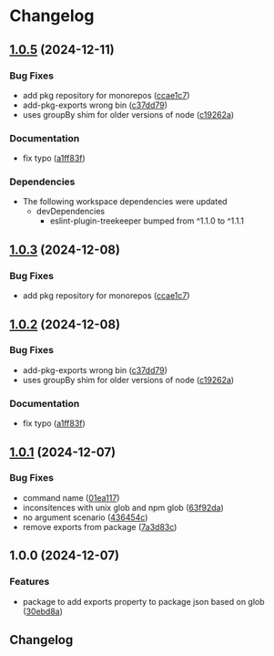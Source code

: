# Changelog

## [1.0.5](https://github.com/reggi/packages/compare/add-pkg-exports-v1.0.4...add-pkg-exports-v1.0.5) (2024-12-11)


### Bug Fixes

* add pkg repository for monorepos ([ccae1c7](https://github.com/reggi/packages/commit/ccae1c7a89d5df3bda81cdecea3e3a4f0e16751c))
* add-pkg-exports wrong bin ([c37dd79](https://github.com/reggi/packages/commit/c37dd794c78832c7882e65125c065f049d059674))
* uses groupBy shim for older versions of node ([c19262a](https://github.com/reggi/packages/commit/c19262ac02b495a261e79b3e0ac2726e7977c9c0))


### Documentation

* fix typo ([a1ff83f](https://github.com/reggi/packages/commit/a1ff83fca0518e1f4530b8605aa955b37d797c76))


### Dependencies

* The following workspace dependencies were updated
  * devDependencies
    * eslint-plugin-treekeeper bumped from ^1.1.0 to ^1.1.1

## [1.0.3](https://github.com/reggi/packages/compare/add-pkg-exports-v1.0.2...add-pkg-exports-v1.0.3) (2024-12-08)


### Bug Fixes

* add pkg repository for monorepos ([ccae1c7](https://github.com/reggi/packages/commit/ccae1c7a89d5df3bda81cdecea3e3a4f0e16751c))

## [1.0.2](https://github.com/reggi/add-pkg-exports/compare/add-pkg-exports-v1.0.1...add-pkg-exports-v1.0.2) (2024-12-08)


### Bug Fixes

* add-pkg-exports wrong bin ([c37dd79](https://github.com/reggi/add-pkg-exports/commit/c37dd794c78832c7882e65125c065f049d059674))
* uses groupBy shim for older versions of node ([c19262a](https://github.com/reggi/add-pkg-exports/commit/c19262ac02b495a261e79b3e0ac2726e7977c9c0))


### Documentation

* fix typo ([a1ff83f](https://github.com/reggi/add-pkg-exports/commit/a1ff83fca0518e1f4530b8605aa955b37d797c76))

## [1.0.1](https://github.com/reggi/add-pkg-exports/compare/v1.0.0...v1.0.1) (2024-12-07)

### Bug Fixes

- command name ([01ea117](https://github.com/reggi/add-pkg-exports/commit/01ea117dfcbeb2740fa406a34704f8dafd81d03f))
- inconsitences with unix glob and npm glob ([63f92da](https://github.com/reggi/add-pkg-exports/commit/63f92daf8b1aef42545665cf4265479d66bc962c))
- no argument scenario ([436454c](https://github.com/reggi/add-pkg-exports/commit/436454c9bf30cabe65066b31dc0dff4209d0a57e))
- remove exports from package ([7a3d83c](https://github.com/reggi/add-pkg-exports/commit/7a3d83ca594a2a0ccf422eb4bb300e39a30e5992))

## 1.0.0 (2024-12-07)

### Features

- package to add exports property to package json based on glob ([30ebd8a](https://github.com/reggi/add-pkg-exports/commit/30ebd8a052fdd3962b8133048202487bfd064ea7))

## Changelog
